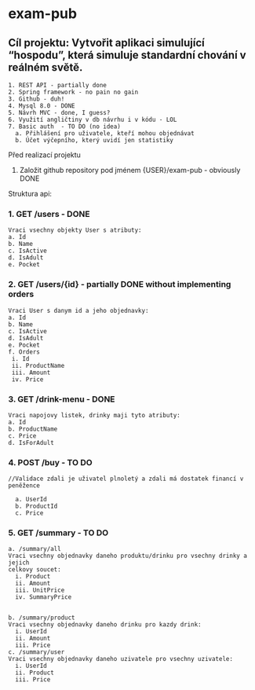 # exam-pub

## Cíl projektu: Vytvořit aplikaci simulující  “hospodu”, která simuluje standardní chování v reálném světě. 
 
```
1. REST API - partially done
2. Spring framework - no pain no gain
3. Github - duh!
4. Mysql 8.0 - DONE
5. Návrh MVC - done, I guess?
6. Využití angličtiny v db návrhu i v kódu - LOL
7. Basic auth  - TO DO (no idea)
  a. Přihlášení pro uživatele, kteří mohou objednávat  
  b. Účet výčepního, který uvidí jen statistiky
```
Před realizací projektu 
 
1. Založit github repository pod jménem {USER}/exam-pub - obviously DONE
 
Struktura api: 

### 1. GET /users - DONE
```
Vraci vsechny objekty User s atributy: 
a. Id 
b. Name 
c. IsActive 
d. IsAdult 
e. Pocket
```
### 2. GET /users/{id} - partially DONE without implementing orders
```
Vraci User s danym id a jeho objednavky: 
a. Id 
b. Name 
c. IsActive 
d. IsAdult 
e. Pocket 
f. Orders 
 i. Id 
 ii. ProductName 
 iii. Amount 
 iv. Price
```
### 3. GET /drink-menu - DONE
```
Vraci napojovy listek, drinky maji tyto atributy: 
a. Id 
b. ProductName 
c. Price 
d. IsForAdult 
```
### 4. POST /buy - TO DO
```
//Validace zdali je uživatel plnoletý a zdali má dostatek financí v 
peněžence 

  a. UserId 
  b. ProductId 
  c. Price
```  
### 5. GET /summary  - TO DO
```
a. /summary/all 
Vraci vsechny objednavky daneho produktu/drinku pro vsechny drinky a jejich 
celkovy soucet: 
  i. Product 
  ii. Amount 
  iii. UnitPrice 
  iv. SummaryPrice


b. /summary/product
Vraci vsechny objednavky daneho drinku pro kazdy drink: 
  i. UserId 
  ii. Amount 
  iii. Price 
c. /summary/user 
Vraci vsechny objednavky daneho uzivatele pro vsechny uzivatele: 
  i. UserId 
  ii. Product 
  iii. Price 
```  
 

